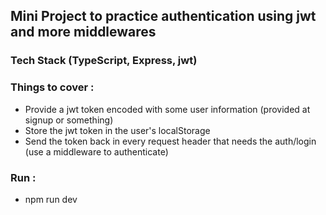 ## Mini Project to practice authentication using jwt and more middlewares

### Tech Stack (TypeScript, Express, jwt)


### Things to cover :
- Provide a jwt token encoded with some user information (provided at signup or something)
- Store the jwt token in the user's localStorage
- Send the token back in every request header that needs the auth/login (use a middleware to authenticate) 


### Run :
- npm run dev